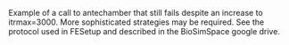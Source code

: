 Example of a call to antechamber that still fails despite an increase to itrmax=3000. 
More sophisticated strategies may be required. See the protocol used in FESetup and described in the BioSimSpace google drive.
